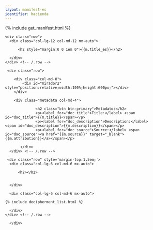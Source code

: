 ```yaml
---
layout: manifest-es
identifier: hacienda
---
```

{% include get_manifest.html %}

  <div class="container">
  
    <div class="row">
      <div class="col-lg-12 col-md-12 mx-auto">

		  <h2 style="margin:0 0 1em 0">{{m.title_es}}</h2>
		  
      </div>
    </div> <!-- /.row -->

     <div class="row">
	      
		<div class="col-md-8">
			<div id="mirador2" style="position:relative;width:100%;height:600px;"></div>
		</div>
		
		<div class="metadata col-md-4">

				  <h2 class="btn btn-primary">Metadatos</h2>
				  <p><label for="doc_title">Title:</label> <span id="doc_title">{{m.title}}</span></p>
				  <p><label for="doc_description">Description:</label> <span id="doc_description">{{m.description}}</span></p>
				  <p><label for="doc_source">Source:</label> <span id="doc_source"><a href="{{m.source}}" target="_blank">{{m.attribution}}</a></span></p>

	       </div>
      </div> <!-- /.row -->	

     <div class="row" style='margin-top:1.5em;'>
      <div class="col-lg-6 col-md-6 mx-auto">

		  <h2></h2>

		  
      </div>

      <div class="col-lg-6 col-md-6 mx-auto">
       
	{% include decipherment_list.html %}
		  
      </div>
    </div> <!-- /.row -->
	      
	  </div>


<script type="text/javascript">


      Mirador.viewer({
	id: "mirador2",
	windows: [{ manifestId: '{{m.manifest}}'}],
	workspace: { showZoomControls: true },
	workspaceControlPanel: { enabled: false  }
      });
</script> 


